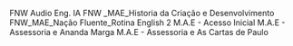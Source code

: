 
FNW Audio Eng. IA
FNW _MAE_Historia da Criação e Desenvolvimento
FNW_MAE_Nação Fluente_Rotina English 2
M.A.E - Acesso Inicial
M.A.E - Assessoria e Ananda Marga
M.A.E - Assessoria e As Cartas de Paulo
